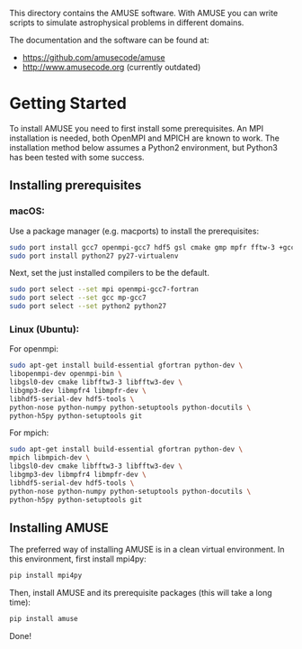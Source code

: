 This directory contains the AMUSE software. With AMUSE you can write
scripts to simulate astrophysical problems in different domains.

The documentation and the software can be found at:

* https://github.com/amusecode/amuse
* http://www.amusecode.org (currently outdated)

Getting Started
===============

To install AMUSE you need to first install some prerequisites. An MPI
installation is needed, both OpenMPI and MPICH are known to work.
The installation method below assumes a Python2 environment, but Python3 has
been tested with some success.

## Installing prerequisites

### macOS:

Use a package manager (e.g. macports) to install the prerequisites:
```bash
sudo port install gcc7 openmpi-gcc7 hdf5 gsl cmake gmp mpfr fftw-3 +gcc7
sudo port install python27 py27-virtualenv 
```
Next, set the just installed compilers to be the default.
```bash
sudo port select --set mpi openmpi-gcc7-fortran
sudo port select --set gcc mp-gcc7
sudo port select --set python2 python27
```

### Linux (Ubuntu):

For openmpi:

```bash
sudo apt-get install build-essential gfortran python-dev \
libopenmpi-dev openmpi-bin \
libgsl0-dev cmake libfftw3-3 libfftw3-dev \
libgmp3-dev libmpfr4 libmpfr-dev \
libhdf5-serial-dev hdf5-tools \
python-nose python-numpy python-setuptools python-docutils \
python-h5py python-setuptools git
```

For mpich:

```bash
sudo apt-get install build-essential gfortran python-dev \
mpich libmpich-dev \
libgsl0-dev cmake libfftw3-3 libfftw3-dev \
libgmp3-dev libmpfr4 libmpfr-dev \
libhdf5-serial-dev hdf5-tools \
python-nose python-numpy python-setuptools python-docutils \
python-h5py python-setuptools git
```

## Installing AMUSE
The preferred way of installing AMUSE is in a clean virtual environment.
In this environment, first install mpi4py:
```bash
pip install mpi4py
```

Then, install AMUSE and its prerequisite packages (this will take a long time):
```bash
pip install amuse
```

Done!
